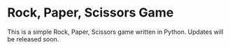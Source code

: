 # Rock, Paper, Scissors Game
This is a simple Rock, Paper, Scissors game written in Python. Updates will be released soon. 
